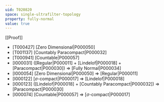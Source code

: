 ```yaml
---
uid: T020820
space: single-ultrafilter-topology
property: fully-normal
value: true
---
```

[[Proof]]

* [T000427] [Zero Dimensional|P000050]
* [T001137] [Countably Paracompact|P000032]
* [T000941] [Countable|P000057]
* [I000031] ([Regular|P000011] + [Lindelof|P000018] + [Paracompact|P000030]) => [Fully Normal|P000034]
* [I000054] [Zero Dimensional|P000050] => [Regular|P000011]
* [I000122] [$\sigma$-compact|P000017] => [Lindelof|P000018]
* [I000123] ([Lindelof|P000018] + [Countably Paracompact|P000032]) => [Paracompact|P000030]
* [I000074] [Countable|P000057] => [$\sigma$-compact|P000017]

